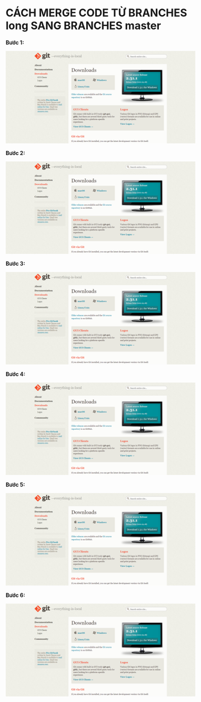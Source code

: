 # CÁCH MERGE CODE TỪ BRANCHES long SANG BRANCHES master

**Bước 1:** 

![image info](./pictures/01.png)

**Bước 2:** 

![image info](./pictures/01.png)

**Bước 3:** 

![image info](./pictures/01.png)

**Bước 4:** 

![image info](./pictures/01.png)

**Bước 5:** 

![image info](./pictures/01.png)

**Bước 6:** 

![image info](./pictures/01.png)
